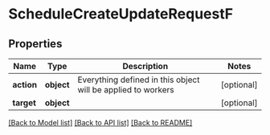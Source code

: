 # ScheduleCreateUpdateRequestF

## Properties
Name | Type | Description | Notes
------------ | ------------- | ------------- | -------------
**action** | **object** | Everything defined in this object will be applied to workers | [optional] 
**target** | **object** |  | [optional] 

[[Back to Model list]](../README.md#documentation-for-models) [[Back to API list]](../README.md#documentation-for-api-endpoints) [[Back to README]](../README.md)


